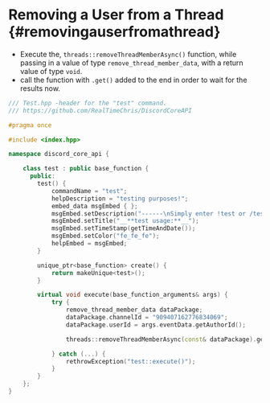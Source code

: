 Removing a User from a Thread {#removingauserfromathread}
============
- Execute the, `threads::removeThreadMemberAsync()` function, while passing in a value of type `remove_thread_member_data`, with a return value of type `void`.
- call the function with `.get()` added to the end in order to wait for the results now.

```cpp
/// Test.hpp -header for the "test" command.
/// https://github.com/RealTimeChris/DiscordCoreAPI

#pragma once

#include <index.hpp>

namespace discord_core_api {

	class test : public base_function {
	  public:
		test() {
			commandName = "test";
			helpDescription = "testing purposes!";
			embed_data msgEmbed { };
			msgEmbed.setDescription("------\nSimply enter !test or /test!\n------");
			msgEmbed.setTitle("__**test usage:**__");
			msgEmbed.setTimeStamp(getTimeAndDate());
			msgEmbed.setColor("fe_fe_fe");
			helpEmbed = msgEmbed;
		}

		unique_ptr<base_function> create() {
			return makeUnique<test>();
		}

		virtual void execute(base_function_arguments& args) {
			try {
				remove_thread_member_data dataPackage;
				dataPackage.channelId = "909407162776834069";
				dataPackage.userId = args.eventData.getAuthorId();

				threads::removeThreadMemberAsync(const& dataPackage).get();

			} catch (...) {
				rethrowException("test::execute()");
			}
		}
	};
}
```
